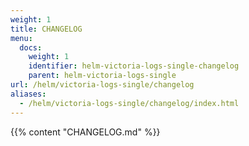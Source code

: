 ```yaml
---
weight: 1
title: CHANGELOG
menu:
  docs:
    weight: 1
    identifier: helm-victoria-logs-single-changelog
    parent: helm-victoria-logs-single
url: /helm/victoria-logs-single/changelog
aliases:
  - /helm/victoria-logs-single/changelog/index.html
---
```

{{% content "CHANGELOG.md" %}}
